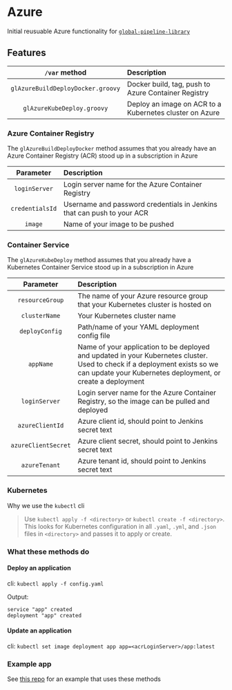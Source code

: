 # Azure
Initial reusuable Azure functionality for [`global-pipeline-library`](https://github.optum.com/jenkins-pipelines/global-pipeline-library)

## Features
| `/var` method  | Description  |
| :-------------: |:-------------|
| `glAzureBuildDeployDocker.groovy`| Docker build, tag, push to Azure Container Registry |
| `glAzureKubeDeploy.groovy` | Deploy an image on ACR to a Kubernetes cluster on Azure |

### Azure Container Registry
The `glAzureBuildDeployDocker` method assumes that you already have an Azure Container Registry (ACR) stood up in a subscription in Azure  

| Parameter  | Description  |
| :-------------: |:-------------|
| `loginServer` | Login server name for the Azure Container Registry |
| `credentialsId` | Username and password credentials in Jenkins that can push to your ACR |
| `image` | Name of your image to be pushed |

### Container Service 
The `glAzureKubeDeploy` method assumes that you already have a Kubernetes Container Service stood up in a subscription in Azure  

| Parameter  | Description  |
| :-------------: |:-------------|
| `resourceGroup` |  The name of your Azure resource group that your Kubernetes cluster is hosted on |
| `clusterName` | Your Kubernetes cluster name |
| `deployConfig` | Path/name of your YAML deployment config file |
| `appName` | Name of your application to be deployed and updated in your Kubernetes cluster. Used to check if a deployment exists so we can update your Kubernetes deployment, or create a deployment |
| `loginServer` | Login server name for the Azure Container Registry, so the image can be pulled and deployed |
| `azureClientId` | Azure client id, should point to Jenkins secret text |
| `azureClientSecret` | Azure client secret, should point to Jenkins secret text |
| `azureTenant` | Azure tenant id, should point to Jenkins secret text |

### Kubernetes
Why we use the `kubectl` cli

> Use `kubectl apply -f <directory>` or `kubectl create -f <directory>`. This looks for Kubernetes configuration in all `.yaml`, `.yml`, and `.json` files in `<directory>` and passes it to apply or create.

### What these methods do
#### Deploy an application
cli: `kubectl apply -f config.yaml`  

Output: 
```
service "app" created
deployment "app" created
```

#### Update an application
cli: `kubectl set image deployment app app=<acrLoginServer>/app:latest`

### Example app  
See [this repo](https://github.optum.com/eric/gpl-azure) for an example that uses these methods
